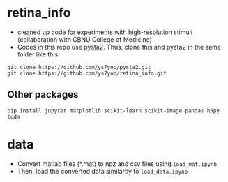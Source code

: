 # retina_info

* cleaned up code for experiments with high-resolution stimuli (collaboration with CBNU College of Medicine)
* Codes in this repo use [pysta2](https://github.com/ys7yoo/pysta2). Thus, clone this and pysta2 in the same folder like this. 
```
git clone https://github.com/ys7yoo/pysta2.git
git clone https://github.com/ys7yoo/retina_info.git
```

## Other packages
```
pip install jupyter matplotlib scikit-learn scikit-image pandas h5py tqdm
```

# data

* Convert matlab files (*.mat) to npz and csv files using `load_mat.ipynb`
* Then, load the converted data similartly to `load_data.ipynb`
